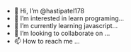 - 👋 Hi, I’m @hastipatel178
- 👀 I’m interested in learn programing...
- 🌱 I’m currently learning javascript...
- 💞️ I’m looking to collaborate on ...
- 📫 How to reach me ...

